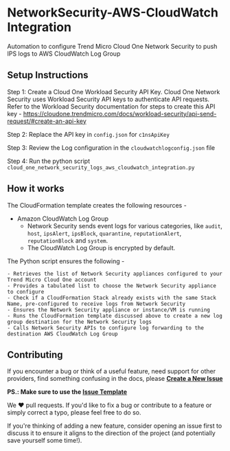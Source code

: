 # NetworkSecurity-AWS-CloudWatch Integration
Automation to configure Trend Micro Cloud One Network Security to push IPS logs to AWS CloudWatch Log Group

## Setup Instructions

Step 1: Create a Cloud One Workload Security API Key. Cloud One Network Security uses Workload Security API keys to authenticate API requests. Refer to the Workload Security documentation for steps to create this API key - https://cloudone.trendmicro.com/docs/workload-security/api-send-request/#create-an-api-key

Step 2: Replace the API key in `config.json` for `c1nsApiKey`

Step 3: Review the Log configuration in the `cloudwatchlogconfig.json` file

Step 4: Run the python script `cloud_one_network_security_logs_aws_cloudwatch_integration.py`


## How it works

The CloudFormation template creates the following resources -

- Amazon CloudWatch Log Group
    - Network Security sends event logs for various categories, like `audit`, `host`, `ipsAlert`, `ipsBlock`, `quarantine`, `reputationAlert`, `reputationBlock` and `system`.
    - The CloudWatch Log Group is encrypted by default.

The Python script ensures the following -

    - Retrieves the list of Network Security appliances configured to your Trend Micro Cloud One account
    - Provides a tabulated list to choose the Network Security appliance to configure
    - Check if a CloudFormation Stack already exists with the same Stack Name, pre-configured to receive logs from Network Security
    - Ensures the Network Security appliance or instance/VM is running
    - Runs the CloudFormation template discussed above to create a new log group destination for the Network Security logs
    - Calls Network Security APIs to configure log forwarding to the destination AWS CloudWatch Log Group 


## Contributing

If you encounter a bug or think of a useful feature, need support for other providers, find something confusing in the docs, please
**[Create a New Issue](https://github.com/GeorgeDavis-TM/NetworkSecurity-AWS-CloudWatch/issues/new)**

 **PS.: Make sure to use the [Issue Template](https://github.com/GeorgeDavis-TM/NetworkSecurity-AWS-CloudWatch/tree/master/.github/ISSUE_TEMPLATE)**

We :heart: pull requests. If you'd like to fix a bug or contribute to a feature or simply correct a typo, please feel free to do so.

If you're thinking of adding a new feature, consider opening an issue first to
discuss it to ensure it aligns to the direction of the project (and potentially
save yourself some time!).
